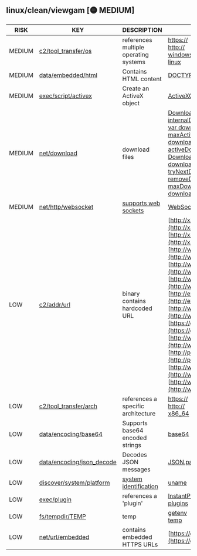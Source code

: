 ## linux/clean/viewgam [🟡 MEDIUM]

| RISK | KEY | DESCRIPTION | EVIDENCE |
|--|--|--|--|
| MEDIUM | [c2/tool_transfer/os](https://github.com/chainguard-dev/malcontent/blob/main/rules/c2/tool_transfer/os.yara#multiple_os_ref) | references multiple operating systems | [https://](https://)<br>[http://](http://)<br>[windows](https://github.com/search?q=windows&type=code)<br>[linux](https://github.com/search?q=linux&type=code) |
| MEDIUM | [data/embedded/html](https://github.com/chainguard-dev/malcontent/blob/main/rules/data/embedded/embedded-html.yara#html) | Contains HTML content | [DOCTYPE html](https://github.com/search?q=DOCTYPE+html&type=code)<br>[<html>](https://github.com/search?q=%3Chtml%3E&type=code) |
| MEDIUM | [exec/script/activex](https://github.com/chainguard-dev/malcontent/blob/main/rules/exec/script/activex.yara#ActiveXObject) | Create an ActiveX object | [ActiveXObject](https://github.com/search?q=ActiveXObject&type=code) |
| MEDIUM | [net/download](https://github.com/chainguard-dev/malcontent/blob/main/rules/net/download/download.yara#download) | download files | [Download manager stalled](https://github.com/search?q=Download+manager+stalled&type=code)<br>[internalDownloadCount-](https://github.com/search?q=internalDownloadCount-&type=code)<br>[var downloadCallbacks](https://github.com/search?q=var+downloadCallbacks&type=code)<br>[maxActiveDownloads](https://github.com/search?q=maxActiveDownloads&type=code)<br>[downloadStartTimer](https://github.com/search?q=downloadStartTimer&type=code)<br>[activeDownloads](https://github.com/search?q=activeDownloads&type=code)<br>[DownloadManager](https://github.com/search?q=DownloadManager&type=code)<br>[downloadCount--](https://github.com/search?q=downloadCount--&type=code)<br>[tryNextDownload](https://github.com/search?q=tryNextDownload&type=code)<br>[removeDownload](https://github.com/search?q=removeDownload&type=code)<br>[maxDownloads](https://github.com/search?q=maxDownloads&type=code)<br>[downloading](https://github.com/search?q=downloading&type=code) |
| MEDIUM | [net/http/websocket](https://github.com/chainguard-dev/malcontent/blob/main/rules/net/http/websocket.yara#websocket) | [supports web sockets](https://www.rfc-editor.org/rfc/rfc6455) | [WebSocket](https://github.com/search?q=WebSocket&type=code) |
| LOW | [c2/addr/url](https://github.com/chainguard-dev/malcontent/blob/main/rules/c2/addr/url.yara#binary_with_url) | binary contains hardcoded URL | [http://x3dom.org/x3dom/doc/help/composedShader.html](http://x3dom.org/x3dom/doc/help/composedShader.html)<br>[http://x3dom.org/docs/latest/configuration.html](http://x3dom.org/docs/latest/configuration.html)<br>[http://www.x3dom.org/x3dom/src_mobile/x3dom.js](http://www.x3dom.org/x3dom/src_mobile/x3dom.js)<br>[http://www.web3d.org/x3d/specifications/ISO](http://www.web3d.org/x3d/specifications/ISO)<br>[http://www.w3.org/1999/XSL/x3dom.Transform](http://www.w3.org/1999/XSL/x3dom.Transform)<br>[http://examples.x3dom.org/crossdomain.xml](http://examples.x3dom.org/crossdomain.xml)<br>[http://www.web3d.org/specifications/x3d](http://www.web3d.org/specifications/x3d)<br>[https://github.com/x3dom/x3dom/tree/](https://github.com/x3dom/x3dom/tree/)<br>[http://www.w3.org/2001/XMLSchema](http://www.w3.org/2001/XMLSchema)<br>[http://philip.html5.org/x3d/ext](http://philip.html5.org/x3d/ext)<br>[http://www.x3dom.org/download/](http://www.x3dom.org/download/)<br>[http://www.w3.org/1999/xhtml](http://www.w3.org/1999/xhtml) |
| LOW | [c2/tool_transfer/arch](https://github.com/chainguard-dev/malcontent/blob/main/rules/c2/tool_transfer/arch.yara#arch_ref) | references a specific architecture | [https://](https://)<br>[http://](http://)<br>[x86_64](https://github.com/search?q=x86_64&type=code) |
| LOW | [data/encoding/base64](https://github.com/chainguard-dev/malcontent/blob/main/rules/data/encoding/base64.yara#b64) | Supports base64 encoded strings | [base64](https://github.com/search?q=base64&type=code) |
| LOW | [data/encoding/json_decode](https://github.com/chainguard-dev/malcontent/blob/main/rules/data/encoding/json-decode.yara#jsondecode) | Decodes JSON messages | [JSON.parse](https://github.com/search?q=JSON.parse&type=code) |
| LOW | [discover/system/platform](https://github.com/chainguard-dev/malcontent/blob/main/rules/discover/system/platform.yara#uname) | [system identification](https://man7.org/linux/man-pages/man1/uname.1.html) | [uname](https://github.com/search?q=uname&type=code) |
| LOW | [exec/plugin](https://github.com/chainguard-dev/malcontent/blob/main/rules/exec/plugin/plugin.yara#plugin) | references a 'plugin' | [InstantPluginATXCtrl](https://github.com/search?q=InstantPluginATXCtrl&type=code)<br>[plugins](https://github.com/search?q=plugins&type=code) |
| LOW | [fs/tempdir/TEMP](https://github.com/chainguard-dev/malcontent/blob/main/rules/fs/tempdir/TEMP.yara#temp) | temp | [getenv](https://github.com/search?q=getenv&type=code)<br>[temp](https://github.com/search?q=temp&type=code) |
| LOW | [net/url/embedded](https://github.com/chainguard-dev/malcontent/blob/main/rules/net/url/embedded.yara#https_url) | contains embedded HTTPS URLs | [https://github.com/x3dom/x3dom/tree/](https://github.com/x3dom/x3dom/tree/) |

